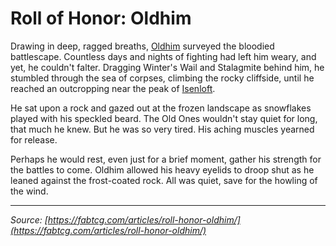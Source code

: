 # Roll of Honor: Oldhim

Drawing in deep, ragged breaths, [Oldhim](../../heroes-of-rathe/oldhim-about.md) surveyed the bloodied battlescape. Countless days and nights of fighting had left him weary, and yet, he couldn't falter. Dragging Winter's Wail and Stalagmite behind him, he stumbled through the sea of corpses, climbing the rocky cliffside, until he reached an outcropping near the peak of [Isenloft](../../regions/rathe/aria/the-land-of-legends.md#isenloft).

He sat upon a rock and gazed out at the frozen landscape as snowflakes played with his speckled beard. The Old Ones wouldn't stay quiet for long, that much he knew. But he was so very tired. His aching muscles yearned for release.

Perhaps he would rest, even just for a brief moment, gather his strength for the battles to come. Oldhim allowed his heavy eyelids to droop shut as he leaned against the frost-coated rock. All was quiet, save for the howling of the wind.

---

_Source: [https://fabtcg.com/articles/roll-honor-oldhim/](https://fabtcg.com/articles/roll-honor-oldhim/)_
